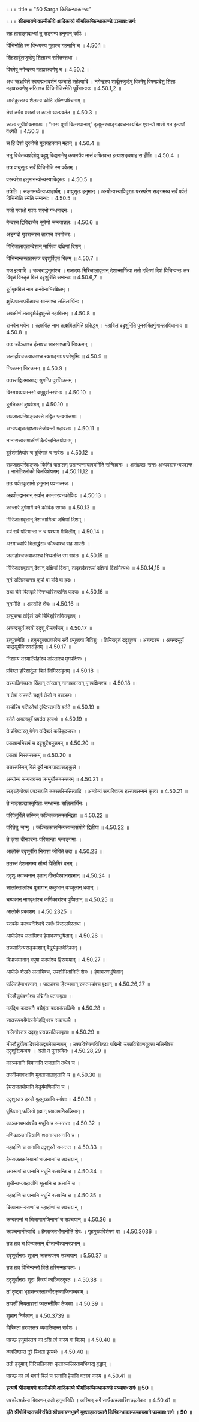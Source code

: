 +++
title = "50 Sarga किष्किन्धाकाण्डः"

+++
**श्रीरामायणे वाल्मीकीये आदिकाव्ये श्रीमत्किष्किन्धाकाण्डे पञ्चाशः सर्गः**

सह ताराङ्गदाभ्यां तु सङ्गम्य हनुमान् कपिः ।

विचिनोति स्म विन्ध्यस्य गुहाश्च गहनानि च ॥ 4.50.1 ॥

सिंहशार्दूलजुष्टेषु शिलाश्च सरितस्तथा ।

विषमेषु नगेन्द्रस्य महाप्रस्रवणेषु च ॥ 4.50.2 ॥

अथ ऋक्षबिले स्वयम्प्रभादर्शनं पञ्चाशे सहेत्यादि । नगेन्द्रस्य शार्दूलजुष्टेषु विषमेषु विषमप्रदेशु शिलाः महाप्रस्रवणेषु सरितश्च विचिनोतिस्मेति पूर्वेणान्वयः ॥ 4.50.1,2 ॥

आसेदुस्तस्य शैलस्य कोटिं दक्षिणपश्चिमाम् ।

तेषां तत्रैव वसतां स कालो व्यत्यवर्तत ॥ 4.50.3 ॥

कालः सुग्रीवोक्तमासः । “मासः पूर्णो बिलस्थानाम्” इत्युत्तरत्राङ्गदवचनस्यबिल एवान्यो मासो गत इत्यर्थो वक्ष्यते ॥ 4.50.3 ॥

स हि देशो दुरन्वेषो गुहागहनवान् महान् ॥ 4.50.4 ॥

ननु विचेतव्यप्रदेशेषु बहुषु विद्यमानेषु कथमत्रैव मासं क्षपितवन्त इत्याशङ्क्याह स हीति ॥ 4.50.4 ॥

तत्र वायुसुतः सर्वं विचिनोति स्म पर्वतम् ।

परस्परेण हनुमानन्योन्यस्याविदूरतः ॥ 4.50.5 ॥

तत्रेति । सङ्गमय्येत्यध्याहार्यम् । वायुसुतः हनुमान् । अन्योन्यस्याविदूरतः परस्परेण सङ्गमय्य सर्वं पर्वतं विचिनोति स्मेति सम्बन्धः ॥ 4.50.5 ॥

गजो गवाक्षो गवयः शरभो गन्धमादनः ।

मैन्दश्च द्विविदश्चैव सुषेणो जम्बवान्नलः ॥ 4.50.6 ॥

अङ्गदो युवराजश्च तारश्च वनगोचरः ।

गिरिजालावृतान्देशान् मार्गित्वा दक्षिणां दिशम् ।

विचिन्वन्तस्ततस्तत्र ददृशुर्विवृतं बिलम् ॥ 4.50.7 ॥

गज इत्यादि । चकाराद्धनूमांश्च । गजादयः गिरिजालावृतान् देशान्मार्गित्वा ततो दक्षिणां दिशं विचिन्वन्तः तत्र विवृतं विस्तृतं बिलं ददृशुरिति सम्बन्धः ॥ 4.50.6,7 ॥

दुर्गमृक्षबिलं नाम दानवेनाभिरक्षितम् ।

क्षुत्पिपासापरीताश्च श्रान्ताश्च सलिलार्थिनः ।

अवकीर्णं लतावृक्षैर्ददृशुस्ते महाबिलम् ॥ 4.50.8 ॥

दानवेन मयेन । ऋक्षविलं नाम ऋक्षबिलमिति प्रसिद्धम् । महाबिलं ददृशुरिति पुनरुक्तिर्गुणान्तरविधानाय ॥ 4.50.8 ॥

ततः क्रौञ्चाश्च हंसाश्च सारसाश्चापि निष्क्रमन् ।

जलार्द्राश्चक्रवाकाश्च रक्ताङ्गाः पद्मरेणुभिः ॥ 4.50.9 ॥

निष्क्रमन् निरक्रमन् ॥ 4.50.9 ॥

ततस्तद्विलमासाद्य सुगन्धि दुरतिक्रमम् ।

विस्मयव्यग्रमनसो बभूवुर्वानरर्षभाः ॥ 4.50.10 ॥

दुरतिक्रमं दुष्प्रवेशम् ॥ 4.50.10 ॥

सञ्जातपरिशङ्कास्ते तद्विलं प्लवगोत्तमाः ।

अभ्यपद्यन्नसंहृष्टास्तेजोवन्तो महाबलाः ॥ 4.50.11 ॥

नानासत्त्वसमाकीर्णं दैत्येन्द्रनिलयोपमम् ।

दुर्दर्शमतिघोरं च दुर्विगाहं च सर्वशः ॥ 4.50.12 ॥

सञ्जातपरिशङ्काः किमिदं पातालम् उतान्यन्मायामयमिति सन्दिहानाः । असंहृष्टाः सन्तः अभ्यपद्यन्नभ्यपद्यन्त । नानेतिश्लोको बिलविशेषणम् ॥ 4.50.11,12 ॥

ततः पर्वतकूटाभो हनुमान् पवनात्मजः ।

अब्रवीतद्वानरान् सर्वान् कान्तारवनकोविदः ॥ 4.50.13 ॥

कान्तारे दुर्गमार्गे वने कोविदः समर्थः ॥ 4.50.13 ॥

गिरिजालावृतान् देशान्मार्गित्वा दक्षिणां दिशम् ।

वयं सर्वे परिश्रान्ता न च पश्याम मैथिलीम् ॥ 4.50.14 ॥

अस्माच्चापि बिलाद्धंसाः क्रौञ्चाश्च सह सारसैः ।

जलार्द्राश्चक्रवाकाश्च निष्पतन्ति स्म सर्वतः ॥ 4.50.15 ॥

गिरिजालावृतान् देशान् दक्षिणां दिशम्, तादृशदेशरूपां दक्षिणां दिशमित्यर्थः ॥ 4.50.14,15 ॥

नूनं सलिलवानत्र कूपो वा यदि वा ह्रदः ।

तथा चेमे बिलद्वारे स्निग्धास्तिष्ठन्ति पादपाः ॥ 4.50.16 ॥

नूनमिति । अस्तीति शेषः ॥ 4.50.16 ॥

इत्युक्त्वा तद्विलं सर्वे विविशुस्तिमिरावृतम् ।

अचन्द्रसूर्यं हरयो ददृशू रोमहर्षणम् ॥ 4.50.17 ॥

इत्युक्त्वेति । हनुमदुक्तप्रकारेण सर्वे ऽप्युक्त्वा विविशुः । तिमिरावृतं ददृशुश्च । अचन्द्रश्च । अचन्द्रसूर्यं चन्द्रसूर्यकिरणरहितम् ॥ 4.50.17 ॥

निशाम्य तस्मात्सिंहांश्च तांस्तांश्च मृगपक्षिणः ।

प्रविष्टा हरिशार्दूला बिलं तिमिरसंवृतम् ॥ 4.50.18 ॥

तस्मान्निर्गच्छतः सिंहान् तांस्तान् नानाप्रकारान् मृगपक्षिणश्च ॥ 4.50.18 ॥

न तेषां सज्जते चक्षुर्न तेजो न पराक्रमः ।

वायोरिव गतिस्तेषां दृष्टिस्तमसि वर्तते ॥ 4.50.19 ॥

वर्तते अयत्नपूर्वं प्रवर्तत इत्यर्थः ॥ 4.50.19 ॥

ते प्रविष्टास्तु वेगेन तद्बिलं कपिकुञ्जराः ।

प्रकाशमभिरामं च ददृशुर्देशमुत्तमम् ॥ 4.50.20 ॥

प्रकाशं निस्तमस्कम् ॥ 4.50.20 ॥

ततस्तस्मिन् बिले दुर्गे नानापादपसङ्कुले ।

अन्योन्यं सम्परष्वज्य जग्मुर्योजनमन्तरम् ॥ 4.50.21 ॥

सङ्ग्रहेणोक्तं प्रपञ्चयति ततस्तस्मिन्नित्यादि । अन्योन्यं सम्परिष्वज्य हस्तावलम्बनं कृत्वा ॥ 4.50.21 ॥

ते नष्टसञ्ज्ञास्तृषिताः सम्भ्रान्ताः सलिलार्थिनः ।

परिपेतुर्बिले तस्मिन् कञ्चित्कालमतन्द्रिताः ॥ 4.50.22 ॥

परितेतुः जग्मुः । कञ्चित्कालमित्यत्यन्तसंयोगे द्वितीया ॥ 4.50.22 ॥

ते कृशा दीनवदनाः परिश्रान्ताः प्लवङ्गमाः ।

आलोकं ददृशुर्वीरा निराशा जीविते तदा ॥ 4.50.23 ॥

ततस्तं देशमागम्य सौम्यं वितिमिरं वनम् ।

ददृशुः काञ्चनान् वृक्षान् दीप्तवैश्वानरप्रभान् ॥ 4.50.24 ॥

सालांस्तालांश्च पुन्नागान् ककुभान् वञ्जुलान् धवान् ।

चम्पकान् नागवृक्षांश्च कर्णिकारांश्च पुष्पितान् ॥ 4.50.25 ॥

आलोकं प्रकाशम् ॥ 4.50.2325 ॥

स्तबकैः काञ्चनैश्चित्रै रक्तैः किसलयैस्तथा ।

आपीडैश्च लताभिश्च हेमाभरणभूषितान् ॥ 4.50.26 ॥

तरुणादित्यसङ्काशान् वैडूर्यकृतवेदिकान् ।

विभ्राजमानान् वपुषा पादपांश्च हिरण्मयान् ॥ 4.50.27 ॥

आपीडैः शेखरैः लताभिश्च, उपशोभितानिति शेषः । हेमाभरणभूषितान्

फलितहेमाभरणान् । पादपांश्च हिरण्मयान् रजतमयांश्च वृक्षान् ॥ 4.50.26,27 ॥

नीलवैडूर्यवर्णाश्च पद्मिनीः पतगावृताः ।

महद्भिः काञ्चनैः पद्मैर्वृता बालार्कसन्निभैः ॥ 4.50.28 ॥

जातरूपमयैर्मत्स्यैर्महद्भिश्च सकच्छपैः ।

नलिनीस्तत्र ददृशुः प्रसन्नसलिलावृताः ॥ 4.50.29 ॥

नीलवैडूर्येत्यादिश्लोकद्वयमेकान्वयम् । उक्तविशेषणविशिष्टाः पद्मिनीः उक्तविशेषणयुक्ता नलिनीश्च ददृशुरित्यन्वयः । अतो न पुनरुक्तिः ॥ 4.50.28,29 ॥

काञ्चनानि विमानानि राजतानि तथैव च ।

तपनीयगवाक्षाणि मुक्ताजालावृतानि च ॥ 4.50.30 ॥

हैमराजतभौमानि वैडूर्यमणिमन्ति च ।

ददृशुस्तत्र हरयो गुहमुख्यानि सर्वशः ॥ 4.50.31 ॥

पुष्पितान् फलिनो वृक्षान् प्रवालमणिसन्निभान् ।

काञ्चनभ्रमरांश्चैव मधूनि च समन्ततः ॥ 4.50.32 ॥

मणिकाञ्चनचित्राणि शयनान्यासनानि च ।

महार्हाणि च यानानि ददृशुस्ते समन्ततः ॥ 4.50.33 ॥

हैमराजतकांस्यानां भाजनानां च सञ्चयान् ।

अगरूणां च पानानि मधूनि रसवन्ति च ॥ 4.50.34 ॥

शुचीन्यभ्यवहार्याणि मूलानि च फलानि च ।

महार्हाणि च पानानि मधूनि रसवन्ति च । 4.50.35 ॥

दिव्यानामम्बराणां च महार्हाणां च सञ्चयान् ।

कम्बलानां च चित्राणामजिनानां च सञ्चयान् ॥ 4.50.36 ॥

काञ्चनानीत्यादि । हैमराजतभौमानीति शेषः । गृहमुख्यविशेषणं वा ॥ 4.50.3036 ॥

तत्र तत्र च विन्यस्तान् दीप्तान्वैश्वानरप्रभान् ।

ददृशुर्वानराः शुभ्रान् जातरूपस्य सञ्चयान् ॥ 5.50.37 ॥

तत्र तत्र विचिन्वन्तो बिले तस्मिन्महाबलाः ।

ददृशुर्वानराः शूराः स्त्रियं काञ्चिददूरतः ॥ 4.50.38 ॥

तां दृष्ट्वा भृशसन्त्रस्ताश्चीरकृष्णाजिनाम्बराम् ।

तापसीं नियताहारां ज्वलन्तीमिव तेजसा ॥ 4.50.39 ॥

शुभ्रान् निर्मलान् ॥ 4.50.3739 ॥

विस्मिता हरयस्तत्र व्यवातिष्ठन्त सर्वशः ।

पप्रच्छ हनुमांस्तत्र का ऽसि त्वं कस्य वा बिलम् ॥ 4.50.40 ॥

व्यवतिष्ठन्त दूरे स्थिता इत्यर्थः ॥ 4.50.40 ॥

ततो हनूमान् गिरिसन्निकाशः कृताञ्जलिस्तामभिवाद्य वृद्धाम् ।

पप्रच्छ का त्वं भवनं बिलं च रत्नानि हेमानि वदस्व कस्य ॥ 4.50.41 ॥

**इत्यार्षे श्रीरामायणे वाल्मीकीये आदिकाव्ये श्रीमत्किष्किन्धाकाण्डे पञ्चाशः सर्गः ॥ 50 ॥**

पप्रच्छेत्यर्धस्य विवरणम् ततो हनूमानिति । अस्मिन् सर्गे सार्धैकचत्वारिंशच्छ्लोकाः ॥ 4.50.41 ॥

**इति श्रीगोविन्दराजविरचिते श्रीरामायणभूषणे मुक्ताहाराख्याने किष्किन्धाकाण्डव्याख्याने पञ्चाशः सर्गः ॥ 50 ॥**

